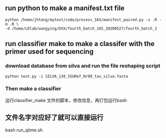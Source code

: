 ## run python to make a manifest.txt file
```
python /home/jhtang/mytest/code/process_16S/manifest_paired.py -s .R -m .R \
-d /home/LDlab/wangying/DXX/fourth_batch_16S_20200527/fourth_batch_2
```

## run classifier make to make a classifer with the primer used for sequencing
### download database from silva and run the file reshaping script
```
python test.py -i SILVA_138_SSURef_Nr99_tax_silva.fasta

```

### Then make a classifier
运行classifier_make 文件的脚本，修改信息，再打包运行bash


## 文件名字对应好了就可以直接运行
bash run_qiime.sh


